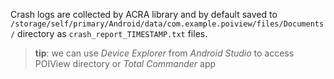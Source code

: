 Crash logs are collected by ACRA library and by default saved to `/storage/self/primary/Android/data/com.example.poiview/files/Documents/` directory as `crash_report_TIMESTAMP.txt` files.

> **tip**: we can use *Device Explorer* from *Android Studio* to access POIView directory or *Total Commander* app
